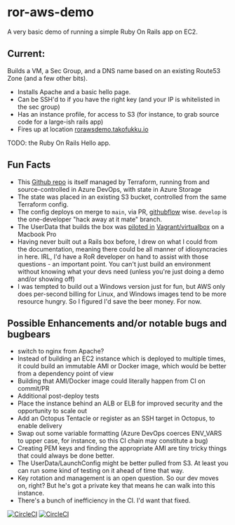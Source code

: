 # ror-aws-demo

A very basic demo of running a simple Ruby On Rails app on EC2.

## Current:

Builds a VM, a Sec Group, and a DNS name based on an existing Route53 Zone (and a few other bits).

- Installs Apache and a basic hello page.
- Can be SSH'd to if you have the right key (and your IP is whitelisted in the sec group)
- Has an instance profile, for access to S3 (for instance, to grab source code for a large-ish rails app)
- Fires up at location [rorawsdemo.takofukku.io](http://rorawsdemo.takofukku.io)

TODO: the Ruby On Rails Hello app.

## Fun Facts

- This [Github repo](https://github.com/stopthatastronaut/ror-aws-demo) is itself managed by Terraform, running from and source-controlled in Azure DevOps, with state in Azure Storage
- The state was placed in an existing S3 bucket, controlled from the same Terraform config.
- The config deploys on merge to `main`, via PR, [githubflow](https://githubflow.github.io/) wise. `develop` is the one-developer "hack away at it mate" branch.
- The UserData that builds the box was [piloted in](https://github.com/stopthatastronaut/VagrantLab/tree/master/Ubuntu1804Rails) [Vagrant/virtualbox](https://vagrantup.com/) on a Macbook Pro
- Having never built out a Rails box before, I drew on what I could from the documentation, meaning there could be all manner of idiosyncracies in here. IRL, I'd have a RoR developer on hand to assist with those questions - an important point. You can't just build an environment without knowing what your devs need (unless you're just doing a demo and/or showing off)
- I was tempted to build out a Windows version just for fun, but AWS only does per-second billing for Linux, and Windows images tend to be more resource hungry. So I figured I'd save the beer money. For now.

## Possible Enhancements and/or notable bugs and bugbears

- switch to nginx from Apache?
- Instead of building an EC2 instance which is deployed to multiple times, it could build an immutable AMI or Docker image, which would be better from a dependency point of view
- Building that AMI/Docker image could literally happen from CI on commit/PR
- Additional post-deploy tests
- Place the instance behind an ALB or ELB for improved security and the opportunity to scale out
- Add an Octopus Tentacle or register as an SSH target in Octopus, to enable delivery
- Swap out some variable formatting (Azure DevOps coerces ENV_VARS to upper case, for instance, so this CI chain may constitute a bug)
- Creating PEM keys and finding the appropriate AMI are tiny tricky things that could always be done better.
- The UserData/LaunchConfig might be better pulled from S3. At least you can run some kind of testing on it ahead of time that way.
- Key rotation and management is an open question. So our dev moves on, right? But he's got a private key that means he can walk into this instance.
- There's a bunch of inefficiency in the CI. I'd want that fixed.

[![CircleCI](https://circleci.com/gh/stopthatastronaut/ror-aws-demo.svg?style=svg)](https://circleci.com/gh/stopthatastronaut/ror-aws-demo)
[![CircleCI](https://circleci.com/gh/stopthatastronaut/ror-aws-demo/tree/develop.svg?style=svg)](https://circleci.com/gh/stopthatastronaut/ror-aws-demo/?branch=develop)
